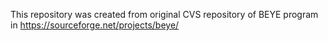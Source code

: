 This repository was created from original CVS repository of BEYE program in https://sourceforge.net/projects/beye/

